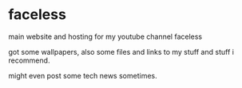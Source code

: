 # faceless
main website and hosting for my youtube channel faceless

got some wallpapers, also some files and links to my stuff and stuff i recommend.

might even post some tech news sometimes.
